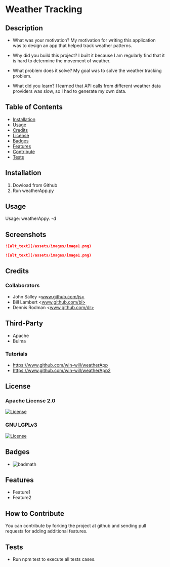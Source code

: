 # Weather Tracking

## Description
- What was your motivation?
My motivation for writing this application was to design an app that helped track weather patterns.

- Why did you build this project?
I built it because I am regularly find that it is hard to determine the movement of weather.

- What problem does it solve?
My goal was to solve the weather tracking problem.

- What did you learn?
I learned that API calls from different weather data providers was slow, so I had to generate my own data.

## Table of Contents
- [Installation](#installation)
- [Usage](#usage)
- [Credits](#credits)
- [License](#license)
- [Badges](#badges)
- [Features](#features)
- [Contribute](#contribute)
- [Tests](#tests)
  
## Installation
1. Dowload from Github
2. Run weatherApp.py
  
## Usage
Usage: weatherAppy. -d <datafile>

## Screenshots
```md
![alt_text](/assets/images/image1.png)
```
```md
![alt_text](/assets/images/image1.png)
```

## Credits

### Collaborators
- John Salley <www.github.com/js>
- Bill Lambert <www.github.com/bl>
- Dennis Rodman <www.github.com/dr>

## Third-Party
- Apache
- Bulma

### Tutorials
- https://www.github.com/win-will/weatherApp
- https://www.github.com/win-will/weatherApp2

## License

### Apache License 2.0
[![License](https://img.shields.io/static/v1?label=License&message=Apache%20License%202.0&color=green)](https://choosealicense.com/licenses/apache-2.0/)

### GNU LGPLv3
[![License](https://img.shields.io/static/v1?label=License&message=GNU%20LGPLv3&color=green)](https://choosealicense.com/licenses/lgpl-3.0/)

## Badges
- ![badmath](https://img.shields.io/github/languages/top/lernantino/badmath)

## Features
- Feature1
- Feature2

## How to Contribute
You can contribute by forking the project at github and sending pull requests for adding additional features.

## Tests
- Run npm test to execute all tests cases.